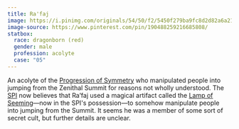 ```yaml
---
title: Ra'faj
image: https://i.pinimg.com/originals/54/50/f2/5450f279ba9fc8d2d82a6a21daeacbee.png
image-source: https://www.pinterest.com/pin/190488259216685808/
statbox:
  race: dragonborn (red)
  gender: male
  profession: acolyte
  case: "05"
---
```


An acolyte of the [Progression of Symmetry](../locales/progression-of-symmetry)
who manipulated people into jumping from the Zenithal Summit for reasons not
wholly understood. The [SPI](../orgs/spi) now believes that Ra’faj used a
magical artifact called the
[Lamp of Seeming](../reliquaries/lamp-of-seeming)&mdash;now in the SPI's
possession&mdash;to somehow manipulate people into jumping from the Summit.
It seems he was a member of some sort of secret cult, but further details are
unclear.
